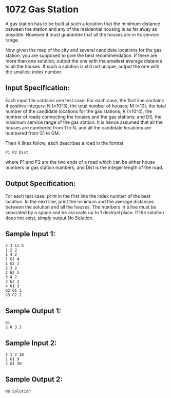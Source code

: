 # 1072 Gas Station
A gas station has to be built at such a location that the minimum distance between the station and any of the residential housing is as far away as possible. However it must guarantee that all the houses are in its service range.

Now given the map of the city and several candidate locations for the gas station, you are supposed to give the best recommendation. If there are more than one solution, output the one with the smallest average distance to all the houses. If such a solution is still not unique, output the one with the smallest index number.

## Input Specification:
Each input file contains one test case. For each case, the first line contains 4 positive integers: N (≤10^3), the total number of houses; M (≤10), the total number of the candidate locations for the gas stations; K (≤10^4), the number of roads connecting the houses and the gas stations; and DS, the maximum service range of the gas station. It is hence assumed that all the houses are numbered from 1 to N, and all the candidate locations are numbered from G1 to GM.

Then K lines follow, each describes a road in the format

    P1 P2 Dist

where P1 and P2 are the two ends of a road which can be either house numbers or gas station numbers, and Dist is the integer length of the road.

## Output Specification:
For each test case, print in the first line the index number of the best location. In the next line, print the minimum and the average distances between the solution and all the houses. The numbers in a line must be separated by a space and be accurate up to 1 decimal place. If the solution does not exist, simply output No Solution.

## Sample Input 1:
    4 3 11 5
    1 2 2
    1 4 2
    1 G1 4
    1 G2 3
    2 3 2
    2 G2 1
    3 4 2
    3 G3 2
    4 G1 3
    G2 G1 1
    G3 G2 2

## Sample Output 1:
    G1
    2.0 3.3

## Sample Input 2:
    2 1 2 10
    1 G1 9
    2 G1 20

## Sample Output 2:
    No Solution